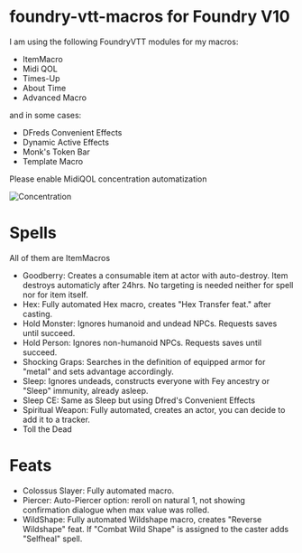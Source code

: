 # foundry-vtt-macros for Foundry V10

I am using the following FoundryVTT modules for my macros:

- ItemMacro
- Midi QOL
- Times-Up
- About Time
- Advanced Macro

and in some cases:

- DFreds Convenient Effects
- Dynamic Active Effects
- Monk's Token Bar
- Template Macro


Please enable MidiQOL concentration automatization

![Concentration](https://user-images.githubusercontent.com/92884040/154339963-8367ebf4-a3b7-48de-94cd-52e5d28dbf8e.png)

# Spells

All of them are ItemMacros

- Goodberry: Creates a consumable item at actor with auto-destroy. Item destroys automaticly after 24hrs. No targeting is needed neither for spell nor for item itself.
- Hex: Fully automated Hex macro, creates "Hex Transfer feat." after casting.  
- Hold Monster: Ignores humanoid and undead NPCs. Requests saves until succeed.
- Hold Person: Ignores non-humanoid NPCs. Requests saves until succeed.
- Shocking Graps: Searches in the definition of equipped armor for "metal" and sets advantage accordingly.
- Sleep: Ignores undeads, constructs everyone with Fey ancestry or "Sleep" immunity, already asleep.
- Sleep CE: Same as Sleep but using Dfred's Convenient Effects
- Spiritual Weapon: Fully automated, creates an actor, you can decide to add it to a tracker.
- Toll the Dead

# Feats

- Colossus Slayer: Fully automated macro.
- Piercer: Auto-Piercer option: reroll on natural 1, not showing confirmation dialogue when max value was rolled. 
- WildShape: Fully automated Wildshape macro, creates "Reverse Wildshape" feat. If "Combat Wild Shape" is assigned to the caster adds "Selfheal" spell.
